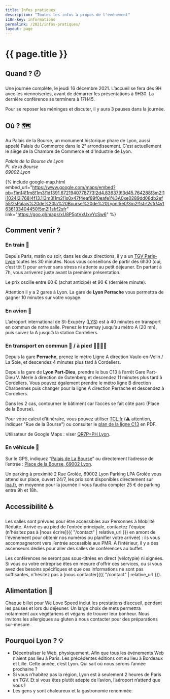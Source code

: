 ```yaml
---
title: Infos pratiques
description: "Toutes les infos à propos de l'événement"
i18n-key: informations
permalink: /2021/infos-pratiques/
layout: page
---
```


# {{ page.title }}

## Quand ? <span aria-hidden>🕗</span>

Une journée complète, le jeudi 16 décembre 2021. L’accueil se fera dès 9H avec les viennoiseries, avant de démarrer les présentations à 9H30. La dernière conférence se terminera à 17H45.

Pour se reposer les méninges et discuter, il y aura 3 pauses dans la journée.

## Où ? <span aria-hidden>🗺️</span>

Au Palais de la Bourse, un monument historique phare de Lyon, aussi appelé Palais du Commerce dans le 2ᵉ arrondissement. C’est actuellement le siège de la Chambre de Commerce et d'Industrie de Lyon.

<address>
  Palais de la Bourse de Lyon<br>
  Pl. de la Bourse<br>
  69002 Lyon
</address>

{% include google-map.html embed_url="https://www.google.com/maps/embed?pb=!1m14!1m8!1m3!1d1391.6721940778773!2d4.836379!3d45.764288!3m2!1i1024!2i768!4f13.1!3m3!1m2!1s0x47f4eaf89f0eafe1%3A0xe0289dd08db2ef55!2sPalais%20de%20la%20Bourse%20de%20Lyon!5e0!3m2!1sfr!2sfr!4v1636133404450!5m2!1sfr!2sfr" link="https://goo.gl/maps/xU8P5ptVxUxvYcSw6" %}

## Comment venir ?

### En train <span aria-hidden>🚄</span>

Depuis Paris, matin ou soir, dans les deux directions, il y a un [TGV Paris-Lyon](https://www.trainline.fr/search/paris/lyon/2021-12-16-06:00/2021-12-16-18:00) toutes les 30 minutes. Nous vous conseillons de partir dès 6h30 (oui, c’est tôt !) pour arriver sans stress ni attente au petit déjeuner. En partant à 7h, vous arriverez juste avant la première présentation.

Le prix oscille entre 60 € (achat anticipé) et 90 € (dernière minute).

Attention il y a 2 gares à Lyon. La gare de **Lyon Perrache** vous permettra de gagner 10 minutes sur votre voyage.

### En avion <span aria-hidden>🛬</span>

L’aéroport international de St-Exupéry ([LYS](https://www.lyonaeroports.com/)) est à 40 minutes en transport en commun de notre salle. Prenez le trawmay jusqu'au métro A (20 mn), puis suivez la A jusqu’à la station Cordeliers.

### En transport en commun <span aria-hidden>🚋</span> / à pied <span aria-hidden>🚶‍♂️🚶‍♀️</span>

Depuis la gare **Perrache**, prenez le métro Ligne A direction Vaulx-en-Velin / La Soie, et descendez 4 minutes plus tard à Cordeliers.

Depuis la gare de **Lyon Part-Dieu**, prendre le bus C13 à l’arrêt Gare Part-Dieu V. Merle à direction de Gutenberg et descendez 11 minutes plus tard à Cordeliers. Vous pouvez également prendre le métro ligne B direction Charpennes puis changer pour la ligne A direction Perrache et descendez à Cordeliers.

Dans les 2 cas, contourner le bâtiment car l’accès se fait côté parc (Place de la Bourse).

Pour votre calcul d’itinéraire, vous pouvez utiliser [TCL.fr](https://www.tcl.fr/itineraires) (<span aria-hidden>⚠️</span> attention, indiquer "Rue de la Bourse") ou consulter le [plan de la ligne C13](https://www.tcl.fr/lignes/ligne-majeure-c13) en PDF.

Utilisateur de Google Maps : viser [QR7P+PH Lyon](https://www.google.com/maps/place/Networking+day/@45.7641224,4.8360377,19z/data=!4m5!3m4!1s0x47f4eb96cac90623:0x50f1f2eed592b9d9!8m2!3d45.7642847!4d4.8365436).

### En véhicule <span aria-hidden>🚗</span>

Sur le GPS, indiquez “[Palais de La Bourse](https://goo.gl/maps/ycX9P3GUgZdMwBvL8)” ou directement l’adresse de l’entrée : [Place de la Bourse, 69002 Lyon](https://goo.gl/maps/ycX9P3GUgZdMwBvL8).

Un parking à proximité 2 Rue Grolée, 69002 Lyon Parking LPA Grolée vous attend sur place, ouvert 24/7, les prix sont disponibles directement sur [lpa.fr](https://parking.lpa.fr/parkings/grolee/#informations), en moyenne pour la journée il vous faudra compter 25 € de parking entre 9h et 18h.

## Accessibilité <span aria-hidden>♿️</span>

Les salles sont prévues pour être accessibles aux Personnes à Mobilité Réduite. Arrivé·es au pied de l’entrée principale, contactez l'équipe (n'hésitez pas à [nous écrire]({{ "/contact" | relative_url }}) en amont de l'événement pour obtenir nos numéros ou planifier votre arrivée) : ils vous accompagneront vers l’entrée accessible aux PMR. À l’intérieur, il y a des ascenseurs dédiés pour aller des salles de conférences au buffet.

Les conférences ne seront pas sous-titrées en direct (vélotypie) ni signées. Si vous ou votre entreprise êtes en mesure d'offrir ces services, ou si vous avez des besoins spécifiques et que ces informations ne sont pas suffisantes, n'hésitez pas à [nous contacter]({{ "/contact" | relative_url }}).

## Alimentation <span aria-hidden>🥘</span>

Chaque billet pour We Love Speed inclut les prestations d’accueil, pendant les pauses et lors du déjeuner. Un large choix de mets permettra notamment aux végétariens et végans de trouver leur bonheur. Nous invitons les allergiques au gluten à nous contacter pour des préparations sur-mesure.

## Pourquoi Lyon ? <span aria-hidden>💡</span>

- Décentraliser le Web, physiquement. Afin que tous les événements Web n’aient pas lieu à Paris. Les précédentes éditions ont eu lieu à Bordeaux et Lille. Cette année, c’est Lyon. Qui sait où nous serons l’année prochaine ?
- Si vous n’habitez pas la région, Lyon est à seulement 2 heures de Paris en TGV. Et si vous êtes plutôt adepte de l’avion, l’aéroport n’attend que vous !
- Les gens y sont chaleureux et la gastronomie renommée.
